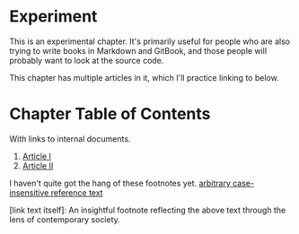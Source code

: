 # Experiment

This is an experimental chapter. It's primarily useful for people who are also trying to write books in Markdown and GitBook, and those people will probably want to look at the source code.

This chapter has multiple articles in it, which I'll practice linking to below.

Chapter Table of Contents
=========================

With links to internal documents.

1. [Article I](experiment/article_i.md)
1. [Article II](experiment/article_ii.md)

I haven't quite got the hang of these footnotes yet.
[arbitrary case-insensitive reference text]

[arbitrary case-insensitive reference text]: https://www.duckduckgo.com
[1]: https://news.ycombinator.com/
[link text itself]: An insightful footnote reflecting the above text through the lens of contemporary society.